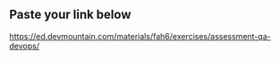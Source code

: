 ## Paste your link below
https://ed.devmountain.com/materials/fah6/exercises/assessment-qa-devops/

